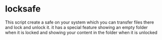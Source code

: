 # locksafe
This script create a safe on your system which you can transfer files there and lock and unlock it. it has a special feature showing an empty folder when it is locked and showing your content in the folder when it is unlocked
